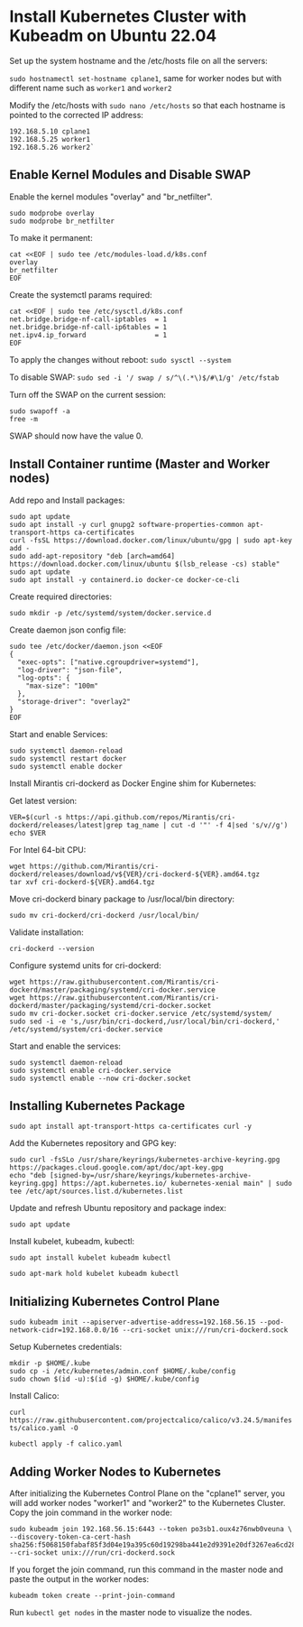 # Install Kubernetes Cluster with Kubeadm on Ubuntu 22.04

Set up the system hostname and the /etc/hosts file on all the servers:

`sudo hostnamectl set-hostname cplane1`, same for worker nodes but with different name such as `worker1` and `worker2`

Modify the /etc/hosts with `sudo nano /etc/hosts` so that each hostname is pointed to the corrected IP address:
```
192.168.5.10 cplane1
192.168.5.25 worker1
192.168.5.26 worker2`
````

## Enable Kernel Modules and Disable SWAP

Enable the kernel modules "overlay" and "br_netfilter".
```
sudo modprobe overlay
sudo modprobe br_netfilter
```
To make it permanent:
```
cat <<EOF | sudo tee /etc/modules-load.d/k8s.conf
overlay
br_netfilter
EOF
```
Create the systemctl params required:
```
cat <<EOF | sudo tee /etc/sysctl.d/k8s.conf
net.bridge.bridge-nf-call-iptables  = 1
net.bridge.bridge-nf-call-ip6tables = 1
net.ipv4.ip_forward                 = 1
EOF
```
To apply the changes without reboot:
`sudo sysctl --system`

To disable SWAP:
`sudo sed -i '/ swap / s/^\(.*\)$/#\1/g' /etc/fstab`

Turn off the SWAP on the current session:
```
sudo swapoff -a
free -m
```
SWAP should now have the value 0.

## Install Container runtime (Master and Worker nodes)

Add repo and Install packages:
```
sudo apt update
sudo apt install -y curl gnupg2 software-properties-common apt-transport-https ca-certificates
curl -fsSL https://download.docker.com/linux/ubuntu/gpg | sudo apt-key add -
sudo add-apt-repository "deb [arch=amd64] https://download.docker.com/linux/ubuntu $(lsb_release -cs) stable"
sudo apt update
sudo apt install -y containerd.io docker-ce docker-ce-cli
```

Create required directories:

`sudo mkdir -p /etc/systemd/system/docker.service.d`

Create daemon json config file:

```
sudo tee /etc/docker/daemon.json <<EOF
{
  "exec-opts": ["native.cgroupdriver=systemd"],
  "log-driver": "json-file",
  "log-opts": {
    "max-size": "100m"
  },
  "storage-driver": "overlay2"
}
EOF
```

Start and enable Services:

```
sudo systemctl daemon-reload 
sudo systemctl restart docker
sudo systemctl enable docker
```
Install Mirantis cri-dockerd as Docker Engine shim for Kubernetes:

Get latest version:
```
VER=$(curl -s https://api.github.com/repos/Mirantis/cri-dockerd/releases/latest|grep tag_name | cut -d '"' -f 4|sed 's/v//g')
echo $VER
```
For Intel 64-bit CPU:
```
wget https://github.com/Mirantis/cri-dockerd/releases/download/v${VER}/cri-dockerd-${VER}.amd64.tgz
tar xvf cri-dockerd-${VER}.amd64.tgz
```

Move cri-dockerd binary package to /usr/local/bin directory:

`sudo mv cri-dockerd/cri-dockerd /usr/local/bin/`

Validate installation:

`cri-dockerd --version`

Configure systemd units for cri-dockerd:
```
wget https://raw.githubusercontent.com/Mirantis/cri-dockerd/master/packaging/systemd/cri-docker.service
wget https://raw.githubusercontent.com/Mirantis/cri-dockerd/master/packaging/systemd/cri-docker.socket
sudo mv cri-docker.socket cri-docker.service /etc/systemd/system/
sudo sed -i -e 's,/usr/bin/cri-dockerd,/usr/local/bin/cri-dockerd,' /etc/systemd/system/cri-docker.service
```

Start and enable the services:
```
sudo systemctl daemon-reload
sudo systemctl enable cri-docker.service
sudo systemctl enable --now cri-docker.socket
```

## Installing Kubernetes Package

`sudo apt install apt-transport-https ca-certificates curl -y`

Add the Kubernetes repository and GPG key:
```
sudo curl -fsSLo /usr/share/keyrings/kubernetes-archive-keyring.gpg https://packages.cloud.google.com/apt/doc/apt-key.gpg
echo "deb [signed-by=/usr/share/keyrings/kubernetes-archive-keyring.gpg] https://apt.kubernetes.io/ kubernetes-xenial main" | sudo tee /etc/apt/sources.list.d/kubernetes.list
```
Update and refresh Ubuntu repository and package index:

`sudo apt update`

Install kubelet, kubeadm, kubectl:

`sudo apt install kubelet kubeadm kubectl`

`sudo apt-mark hold kubelet kubeadm kubectl`

## Initializing Kubernetes Control Plane

`sudo kubeadm init --apiserver-advertise-address=192.168.56.15 --pod-network-cidr=192.168.0.0/16 --cri-socket unix:///run/cri-dockerd.sock`

Setup Kubernetes credentials:
```
mkdir -p $HOME/.kube
sudo cp -i /etc/kubernetes/admin.conf $HOME/.kube/config
sudo chown $(id -u):$(id -g) $HOME/.kube/config
```

Install Calico:

`curl https://raw.githubusercontent.com/projectcalico/calico/v3.24.5/manifests/calico.yaml -O`

`kubectl apply -f calico.yaml`


## Adding Worker Nodes to Kubernetes
After initializing the Kubernetes Control Plane on the "cplane1" server, you will add worker nodes "worker1" and "worker2" to the Kubernetes Cluster.
Copy the join command in the worker node:

```
sudo kubeadm join 192.168.56.15:6443 --token po3sb1.oux4z76nwb0veuna \
--discovery-token-ca-cert-hash sha256:f5068150fabaf85f3d04e19a395c60d19298ba441e2d9391e20df3267ea6cd28 --cri-socket unix:///run/cri-dockerd.sock 
```

If you forget the join command, run this command in the master node and paste the output in the worker nodes:

`kubeadm token create --print-join-command`

Run `kubectl get nodes` in the master node to visualize the nodes.











